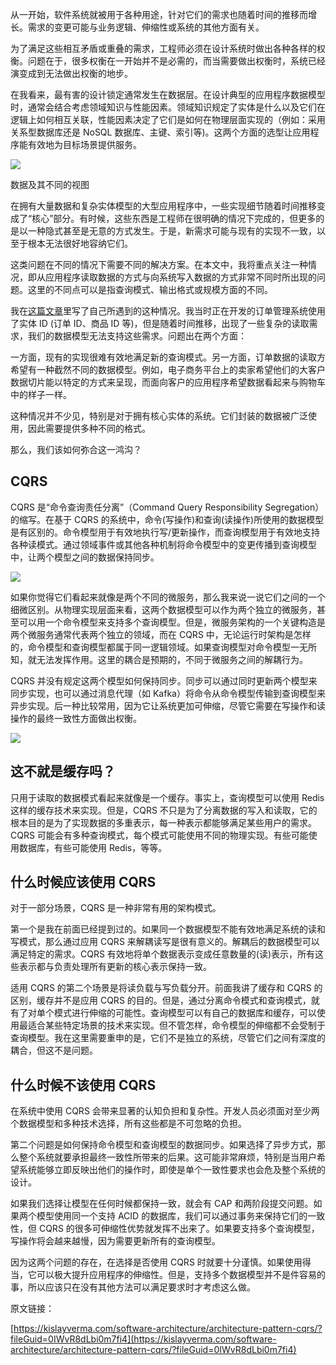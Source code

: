 从一开始，软件系统就被用于各种用途，针对它们的需求也随着时间的推移而增长。需求的变更可能与业务逻辑、伸缩性或系统的其他方面有关。

为了满足这些相互矛盾或重叠的需求，工程师必须在设计系统时做出各种各样的权衡。问题在于，很多权衡在一开始并不是必需的，而当需要做出权衡时，系统已经演变成到无法做出权衡的地步。

在我看来，最有害的设计锁定通常发生在数据层。在设计典型的应用程序数据模型时，通常会结合考虑领域知识与性能因素。领域知识规定了实体是什么以及它们在逻辑上如何相互关联，性能因素决定了它们是如何在物理层面实现的（例如：采用关系型数据库还是 NoSQL 数据库、主键、索引等)。这两个方面的选型让应用程序能有效地为目标场景提供服务。

![](https://static001.geekbang.org/infoq/30/30203fe9c6a4867ed48215a90ad525c2.jpeg)

数据及其不同的视图

在拥有大量数据和复杂实体模型的大型应用程序中，一些实现细节随着时间推移变成了“核心”部分。有时候，这些东西是工程师在很明确的情况下完成的，但更多的是以一种隐式甚至是无意的方式发生。于是，新需求可能与现有的实现不一致，以至于根本无法很好地容纳它们。

这类问题在不同的情况下需要不同的解决方案。在本文中，我将重点关注一种情况，即从应用程序读取数据的方式与向系统写入数据的方式非常不同时所出现的问题。这里的不同点可以是指查询模式、输出格式或规模方面的不同。

我在[这篇文章](https://kislayverma.com/programming/asynchronous-programming-a-cautionary-tale/?fileGuid=0IWvR8dLbi0m7fi4)里写了自己所遇到的这种情况。我当时正在开发的订单管理系统使用了实体 ID (订单 ID、商品 ID 等)，但是随着时间推移，出现了一些复杂的读取需求，我们的数据模型无法支持这些需求。问题出在两个方面：

一方面，现有的实现很难有效地满足新的查询模式。另一方面，订单数据的读取方希望有一种截然不同的数据模型。例如，电子商务平台上的卖家希望他们的大客户数据切片能以特定的方式来呈现，而面向客户的应用程序希望数据看起来与购物车中的样子一样。

这种情况并不少见，特别是对于拥有核心实体的系统。它们封装的数据被广泛使用，因此需要提供多种不同的格式。

那么，我们该如何弥合这一鸿沟？

## CQRS

CQRS 是“命令查询责任分离”（Command Query Responsibility Segregation）的缩写。在基于 CQRS 的系统中，命令(写操作)和查询(读操作)所使用的数据模型是有区别的。命令模型用于有效地执行写/更新操作，而查询模型用于有效地支持各种读模式。通过领域事件或其他各种机制将命令模型中的变更传播到查询模型中，让两个模型之间的数据保持同步。

![](https://static001.geekbang.org/infoq/70/70d7a63860003065415f615404f5cffb.jpeg)

如果你觉得它们看起来就像是两个不同的微服务，那么我来说一说它们之间的一个细微区别。从物理实现层面来看，这两个数据模型可以作为两个独立的微服务，甚至可以用一个命令模型来支持多个查询模型。但是，微服务架构的一个关键构造是两个微服务通常代表两个独立的领域，而在 CQRS 中，无论运行时架构是怎样的，命令模型和查询模型都属于同一逻辑领域。如果查询模型对命令模型一无所知，就无法发挥作用。这里的耦合是预期的，不同于微服务之间的解耦行为。

CQRS 并没有规定这两个模型如何保持同步。同步可以通过同时更新两个模型来同步实现，也可以通过消息代理（如 Kafka）将命令从命令模型传输到查询模型来异步实现。后一种比较常用，因为它让系统更加可伸缩，尽管它需要在写操作和读操作的最终一致性方面做出权衡。

![](https://static001.geekbang.org/infoq/45/45e77f7336d8007f57afe4b4c36c2794.jpeg)

## 这不就是缓存吗？

只用于读取的数据模式看起来就像是一个缓存。事实上，查询模型可以使用 Redis 这样的缓存技术来实现。但是，CQRS 不只是为了分离数据的写入和读取，它的根本目的是为了实现数据的多重表示，每一种表示都能够满足某些用户的需求。CQRS 可能会有多种查询模式，每个模式可能使用不同的物理实现。有些可能使用数据库，有些可能使用 Redis，等等。

## 什么时候应该使用 CQRS

对于一部分场景，CQRS 是一种非常有用的架构模式。

第一个是我在前面已经提到过的。如果同一个数据模型不能有效地满足系统的读和写模式，那么通过应用 CQRS 来解耦读写是很有意义的。解耦后的数据模型可以满足特定的需求。CQRS 有效地将单个数据表示变成任意数量的(读)表示，所有这些表示都与负责处理所有更新的核心表示保持一致。

适用 CQRS 的第二个场景是将读负载与写负载分开。前面我讲了缓存和 CQRS 的区别，缓存并不是应用 CQRS 的目的。但是，通过分离命令模式和查询模式，就有了对单个模式进行伸缩的可能性。查询模型可以有自己的数据库和缓存，可以使用最适合某些特定场景的技术来实现。但不管怎样，命令模型的伸缩都不会受制于查询模型。我在这里需要重申的是，它们不是独立的系统，尽管它们之间有深度的耦合，但这不是问题。

## 什么时候不该使用 CQRS

在系统中使用 CQRS 会带来显著的认知负担和复杂性。开发人员必须面对至少两个数据模型和多种技术选择，所有这些都是不可忽略的负担。

第二个问题是如何保持命令模型和查询模型的数据同步。如果选择了异步方式，那么整个系统就要承担最终一致性所带来的后果。这可能非常麻烦，特别是当用户希望系统能够立即反映出他们的操作时，即使是单个一致性要求也会危及整个系统的设计。

如果我们选择让模型在任何时候都保持一致，就会有 CAP 和两阶段提交问题。如果两个模型使用同一个支持 ACID 的数据库，我们可以通过事务来保持它们的一致性，但 CQRS 的很多可伸缩性优势就发挥不出来了。如果要支持多个查询模型，写操作将会越来越慢，因为需要更新所有的查询模型。

因为这两个问题的存在，在选择是否使用 CQRS 时就要十分谨慎。如果使用得当，它可以极大提升应用程序的伸缩性。但是，支持多个数据模型并不是件容易的事，所以应该只在没有其他方法可以满足要求时才考虑这么做。

原文链接：

[https://kislayverma.com/software-architecture/architecture-pattern-cqrs/?fileGuid=0IWvR8dLbi0m7fi4](https://kislayverma.com/software-architecture/architecture-pattern-cqrs/?fileGuid=0IWvR8dLbi0m7fi4)
